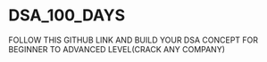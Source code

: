 # DSA_100_DAYS
FOLLOW THIS GITHUB LINK AND BUILD YOUR DSA CONCEPT FOR BEGINNER TO ADVANCED LEVEL(CRACK ANY COMPANY)
